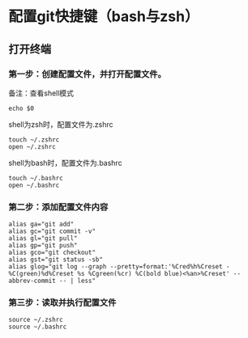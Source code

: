 # 配置git快捷键（bash与zsh）
## 打开终端
### 第一步：创建配置文件，并打开配置文件。
备注：查看shell模式
```
echo $0
```
shell为zsh时，配置文件为.zshrc
```
touch ~/.zshrc
open ~/.zshrc
```
shell为bash时，配置文件为.bashrc
```
touch ~/.bashrc
open ~/.bashrc
```
### 第二步：添加配置文件内容
```
alias ga="git add"
alias gc="git commit -v"
alias gl="git pull"
alias gp="git push"
alias gco="git checkout"
alias gst="git status -sb"
alias glog="git log --graph --pretty=format:'%Cred%h%Creset -%C(green)%d%Creset %s %Cgreen(%cr) %C(bold blue)<%an>%Creset' --abbrev-commit -- | less"
```
### 第三步：读取并执行配置文件
```
source ~/.zshrc
source ~/.bashrc
```
